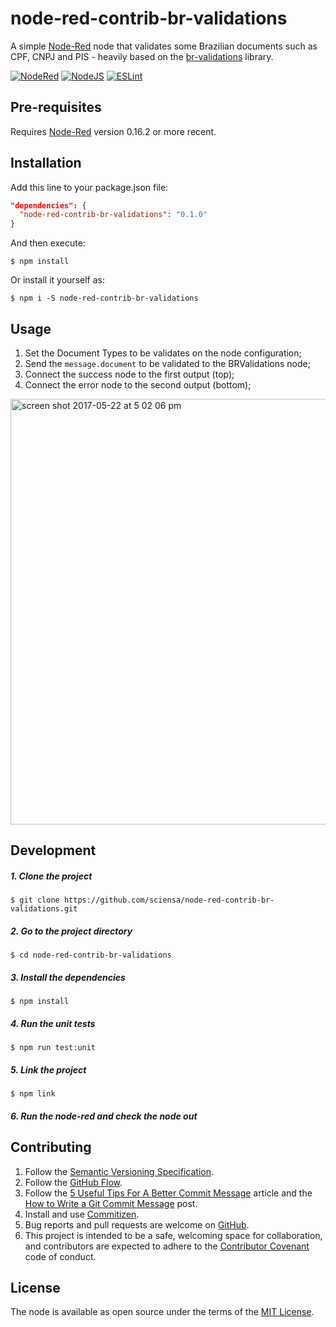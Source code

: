 # node-red-contrib-br-validations

A simple [Node-Red](http://nodered.org) node that validates some Brazilian documents such as CPF, CNPJ and PIS - heavily based on the [br-validations](https://www.npmjs.com/package/br-validations) library.

[![NodeRed](https://img.shields.io/badge/Node--Red-0.16.2-red.svg)](http://nodered.org)
[![NodeJS](https://img.shields.io/badge/Node.js-6.10.2-brightgreen.svg)](https://nodejs.org)
[![ESLint](https://img.shields.io/badge/codestyle-eslint-green.svg)](http://eslint.org)

## Pre-requisites

Requires [Node-Red](http://nodered.org) version 0.16.2 or more recent.

## Installation

Add this line to your package.json file:

```json
"dependencies": {
  "node-red-contrib-br-validations": "0.1.0"
}
```

And then execute:

    $ npm install

Or install it yourself as:

    $ npm i -S node-red-contrib-br-validations

## Usage

1. Set the Document Types to be validates on the node configuration;
2. Send the `message.document` to be validated to the BRValidations node;
3. Connect the success node to the first output (top);
4. Connect the error node to the second output (bottom);

<img width="681" alt="screen shot 2017-05-22 at 5 02 06 pm" src="https://cloud.githubusercontent.com/assets/361140/26326404/5dfa9754-3f11-11e7-917b-60f2e263ff64.png">

## Development

##### 1. Clone the project

    $ git clone https://github.com/sciensa/node-red-contrib-br-validations.git

##### 2. Go to the project directory

    $ cd node-red-contrib-br-validations

##### 3. Install the dependencies

    $ npm install

##### 4. Run the unit tests

    $ npm run test:unit

##### 5. Link the project

    $ npm link
    
##### 6. Run the node-red and check the node out

## Contributing

1. Follow the [Semantic Versioning Specification](http://semver.org/).
2. Follow the [GitHub Flow](https://guides.github.com/introduction/flow/).
3. Follow the [5 Useful Tips For A Better Commit Message](https://robots.thoughtbot.com/5-useful-tips-for-a-better-commit-message) article and the [How to Write a Git Commit Message](http://chris.beams.io/posts/git-commit/) post.
4. Install and use [Commitizen](http://commitizen.github.io/cz-cli/).
5. Bug reports and pull requests are welcome on [GitHub](https://github.com/sciensa/node-red-contrib-br-validations/issues).
6. This project is intended to be a safe, welcoming space for collaboration, and contributors are expected to adhere to the [Contributor Covenant](http://contributor-covenant.org) code of conduct.

## License

The node is available as open source under the terms of the [MIT License](http://opensource.org/licenses/MIT).
